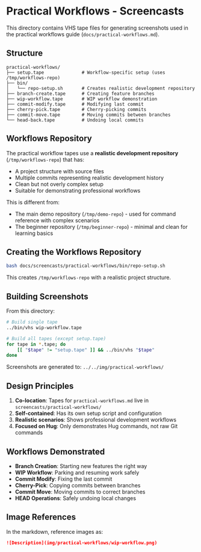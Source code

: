 # Practical Workflows - Screencasts

This directory contains VHS tape files for generating screenshots used in the practical workflows guide (`docs/practical-workflows.md`).

## Structure

```
practical-workflows/
├── setup.tape              # Workflow-specific setup (uses /tmp/workflows-repo)
├── bin/
│   └── repo-setup.sh       # Creates realistic development repository
├── branch-create.tape      # Creating feature branches
├── wip-workflow.tape       # WIP workflow demonstration
├── commit-modify.tape      # Modifying last commit
├── cherry-pick.tape        # Cherry-picking commits
├── commit-move.tape        # Moving commits between branches
└── head-back.tape          # Undoing local commits
```

## Workflows Repository

The practical workflow tapes use a **realistic development repository** (`/tmp/workflows-repo`) that has:
- A project structure with source files
- Multiple commits representing realistic development history
- Clean but not overly complex setup
- Suitable for demonstrating professional workflows

This is different from:
- The main demo repository (`/tmp/demo-repo`) - used for command reference with complex scenarios
- The beginner repository (`/tmp/beginner-repo`) - minimal and clean for learning basics

## Creating the Workflows Repository

```bash
bash docs/screencasts/practical-workflows/bin/repo-setup.sh
```

This creates `/tmp/workflows-repo` with a realistic project structure.

## Building Screenshots

From this directory:

```bash
# Build single tape
../bin/vhs wip-workflow.tape

# Build all tapes (except setup.tape)
for tape in *.tape; do
    [[ "$tape" != "setup.tape" ]] && ../bin/vhs "$tape"
done
```

Screenshots are generated to: `../../img/practical-workflows/`

## Design Principles

1. **Co-location**: Tapes for `practical-workflows.md` live in `screencasts/practical-workflows/`
2. **Self-contained**: Has its own setup script and configuration
3. **Realistic scenarios**: Shows professional development workflows
4. **Focused on Hug**: Only demonstrates Hug commands, not raw Git commands

## Workflows Demonstrated

- **Branch Creation**: Starting new features the right way
- **WIP Workflow**: Parking and resuming work safely
- **Commit Modify**: Fixing the last commit
- **Cherry-Pick**: Copying commits between branches
- **Commit Move**: Moving commits to correct branches
- **HEAD Operations**: Safely undoing local changes

## Image References

In the markdown, reference images as:
```markdown
![Description](img/practical-workflows/wip-workflow.png)
```
